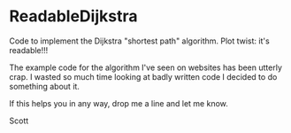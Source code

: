 # ReadableDijkstra

Code to implement the Dijkstra "shortest path" algorithm. Plot twist: it's readable!!!

The example code for the algorithm I've seen on websites has been utterly crap. I wasted so much time looking at badly written code I decided to do something about it.

If this helps you in any way, drop me a line and let me know.

Scott
